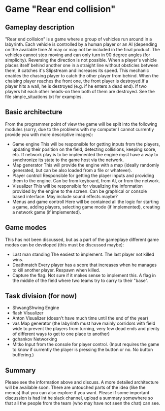 # Game "Rear end collision"
## Gameplay description
"Rear end collision" is a game where a group of vehicles run around in a labyrinth. 
Each vehicle is controlled by a human player or an AI (depending on the available time AI may or may not be included in the final product. 
The vehicles cannot stop moving and can only turn in 90 degree angles (for simplicity).
Reversing the direction is not possible. When a player's vehicle places itself behind another one in a straight line without obsticles between them, 
it catches it's Slipstream and increases its speed. This mechanic enables the chasing player to catch the other player from behind. When the chaising 
player reaches the front one, the front player is destroyed.If a player hits a wall, he is destroyed (e.g. if he enters a dead end). 
If two players hit each other heads-on then both of them are destroyed. See the file simple_situations.txt for examples.

## Basic architecture
From the programmer point of view the game will be split into the following modules (sorry, due to the problems with my computer I cannot currently provide you with 
more descriptive images):
* Game engine
This will be responsible for getting inputs from the players, updating their position on the field, detecting collisions, keeping score, etc.
If network play is to be implemented the engine myst have a way to synchronize its state to the game host via the network.
* Map generator
This will provide the engine with a map (ideally randomly generated, but can be also loaded from a file or whatever).
* Player controll 
Responsible for getting the player inputs and providing them to the engine. Can be from keyboard, from AI, or from the network. 
* Visualizer 
This will be responsible for visualizing the information provided by the engine to the screen. 
Can be graphical or console based interface.
May include sound effects maybe?
* Menus and game controll
Here will be contained all the logic for starting a game, adding players, selecting game mode (if implemented), creating a network game (if implemented).

## Game modes
This has not been discussed, but as a part of the gameplaye different game modes can be developed (this must be discussed maybe):
* Last man standing
The easiest to implement. The last player not killed wins.
* Deathmatch
Every player has a score that increases when he manages to kill another player. Respawn when killed.
* Capture the flag. 
Not sure if it makes sense to implement this. A flag in the middle of the field where two teams try to carry to their "base".

## Task division (for now)
* ShwangShwing
Engine
* flash
Visualizer
* Anton
Visualizer (doesn't have much time until the end of the year)
* vas
Map generator (the labyrinth must have mainly corridors with field wide to prevent the players from turning, very few dead ends and plenty of different ways to get to one place to another)
* gchankov
Networking
* Mitko
Input from the console for player control. (Input requires the game to know if currently the player is pressing the button or no. No button buffering.)

## Summary
Please see the information above and discuss. A more detailed architecture will be available soon. There are untouched parts of the idea (like the menus) that you can also explore if you want. Please if some important discussion is had int he slack channel, upload a summary somewhere so that all the people from the team (who may have not seen the chat) can see.
